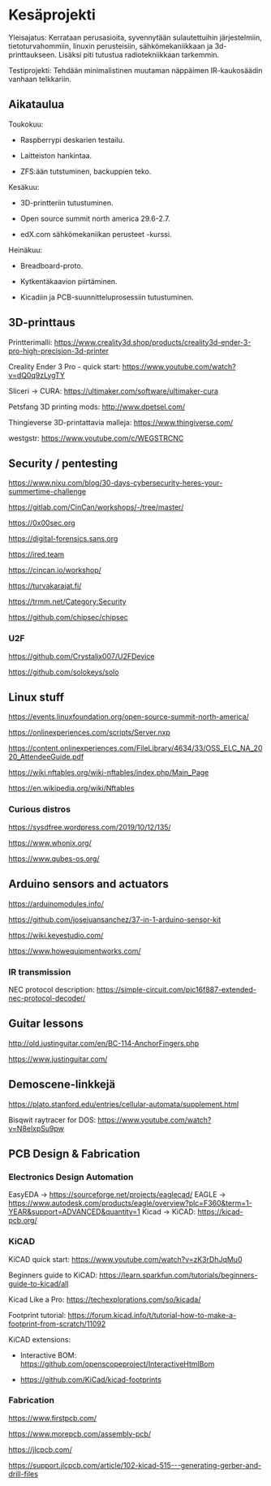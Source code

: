 # Kesäprojekti

Yleisajatus: Kerrataan perusasioita, syvennytään sulautettuihin järjestelmiin, tietoturvahommiin, linuxin perusteisiin, sähkömekaniikkaan ja 3d-printtaukseen. Lisäksi piti tutustua radiotekniikkaan tarkemmin.

Testiprojekti: Tehdään minimalistinen muutaman näppäimen IR-kaukosäädin vanhaan telkkariin. 


## Aikataulua

Toukokuu:

- Raspberrypi deskarien testailu.

- Laitteiston hankintaa.

- ZFS:ään tutstuminen, backuppien teko.


Kesäkuu:

- 3D-printteriin tutustuminen.

- Open source summit north america 29.6-2.7.

- edX.com sähkömekaniikan perusteet -kurssi.


Heinäkuu:

- Breadboard-proto.

- Kytkentäkaavion piirtäminen.

- Kicadiin ja PCB-suunnitteluprosessiin tutustuminen.


## 3D-printtaus

Printterimalli: https://www.creality3d.shop/products/creality3d-ender-3-pro-high-precision-3d-printer

Creality Ender 3 Pro - quick start: https://www.youtube.com/watch?v=dQ0q9zLygTY 

Sliceri -> CURA: https://ultimaker.com/software/ultimaker-cura

Petsfang 3D printing mods: http://www.dpetsel.com/

Thingieverse 3D-printattavia malleja: https://www.thingiverse.com/

westgstr: https://www.youtube.com/c/WEGSTRCNC


## Security / pentesting

https://www.nixu.com/blog/30-days-cybersecurity-heres-your-summertime-challenge

https://gitlab.com/CinCan/workshops/-/tree/master/

https://0x00sec.org

https://digital-forensics.sans.org

https://ired.team

https://cincan.io/workshop/

https://turvakarajat.fi/

https://trmm.net/Category:Security

https://github.com/chipsec/chipsec


### U2F

https://github.com/Crystalix007/U2FDevice

https://github.com/solokeys/solo


## Linux stuff

https://events.linuxfoundation.org/open-source-summit-north-america/

https://onlinexperiences.com/scripts/Server.nxp

https://content.onlinexperiences.com/FileLibrary/4634/33/OSS_ELC_NA_2020_AttendeeGuide.pdf

https://wiki.nftables.org/wiki-nftables/index.php/Main_Page

https://en.wikipedia.org/wiki/Nftables


### Curious distros

https://sysdfree.wordpress.com/2019/10/12/135/

https://www.whonix.org/

https://www.qubes-os.org/


## Arduino sensors and actuators

https://arduinomodules.info/

https://github.com/josejuansanchez/37-in-1-arduino-sensor-kit

https://wiki.keyestudio.com/

https://www.howequipmentworks.com/


### IR transmission

NEC protocol description: https://simple-circuit.com/pic16f887-extended-nec-protocol-decoder/


## Guitar lessons

http://old.justinguitar.com/en/BC-114-AnchorFingers.php

https://www.justinguitar.com/


## Demoscene-linkkejä

https://plato.stanford.edu/entries/cellular-automata/supplement.html

Bisqwit raytracer for DOS: https://www.youtube.com/watch?v=N8elxpSu9pw


## PCB Design & Fabrication

### Electronics Design Automation

EasyEDA -> https://sourceforge.net/projects/eaglecad/
EAGLE -> https://www.autodesk.com/products/eagle/overview?plc=F360&term=1-YEAR&support=ADVANCED&quantity=1
Kicad -> KiCAD: https://kicad-pcb.org/

### KiCAD

KiCAD quick start: https://www.youtube.com/watch?v=zK3rDhJqMu0

Beginners guide to KiCAD: https://learn.sparkfun.com/tutorials/beginners-guide-to-kicad/all

Kicad Like a Pro: https://techexplorations.com/so/kicada/

Footprint tutorial: https://forum.kicad.info/t/tutorial-how-to-make-a-footprint-from-scratch/11092

KiCAD extensions:

- Interactive BOM: https://github.com/openscopeproject/InteractiveHtmlBom

- https://github.com/KiCad/kicad-footprints


### Fabrication

https://www.firstpcb.com/

https://www.morepcb.com/assembly-pcb/

https://jlcpcb.com/

https://support.jlcpcb.com/article/102-kicad-515---generating-gerber-and-drill-files

